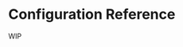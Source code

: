 # Configuration Reference

WIP

<!-- https://github.com/batoulapps/adhan-js/blob/master/METHODS.md -->
